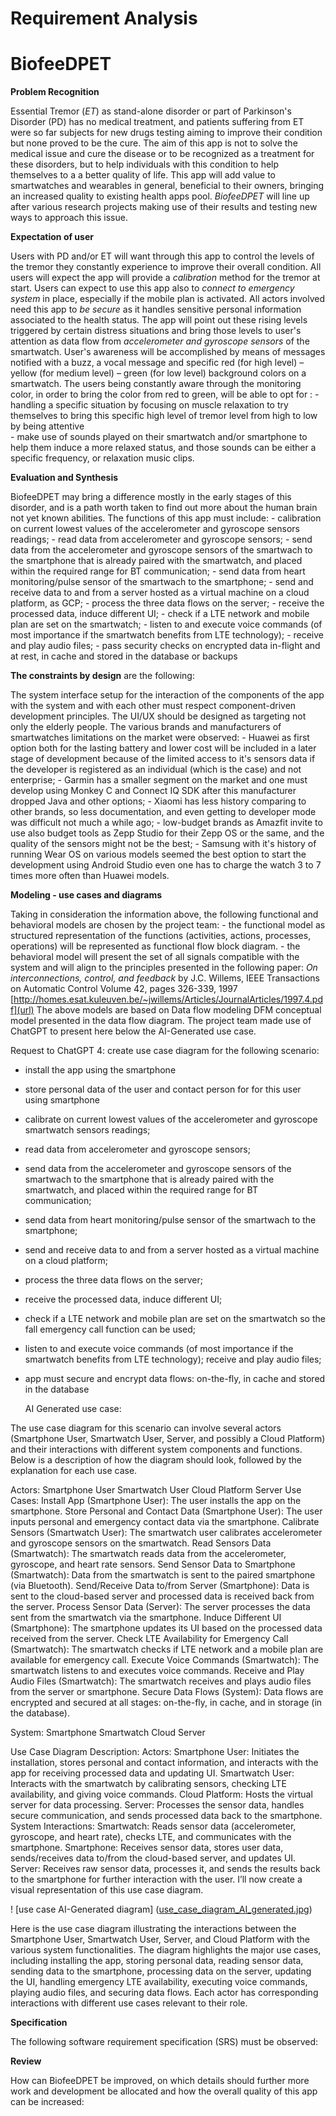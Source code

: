 # Requirement Analysis
# BiofeeDPET

**Problem Recognition**

Essential Tremor (_ET_) as stand-alone disorder or part of Parkinson's Disorder (PD) has no medical treatment, and patients suffering from ET were so far subjects for new drugs testing aiming to improve their condition but none proved to be the cure.
	The aim of this app is not to solve the medical issue and cure the disease or to be recognized as a treatment for these disorders, but to help individuals with this condition to help themselves to a a better quality of life.
	This app will add value to smartwatches and wearables in general, beneficial to their owners, bringing an increased quality to existing health apps pool.
	_BiofeeDPET_ will line up after various research projects making use of their results and testing new ways to approach this issue. 
 
**Expectation of user**

Users with PD and/or ET will want through this app to control the levels of the tremor they constantly experience to improve their overall condition.
	All users will expect the app will provide a _calibration_ method for the tremor at start. 
	Users can expect to use this app also to _connect to emergency system_ in place, especially if the mobile plan is activated.
	All actors involved need this app to _be secure_ as it handles sensitive personal information associated to the health status.
        The app will point out these rising levels triggered by certain distress situations and bring those levels to user's attention as data flow from _accelerometer and gyroscope sensors_ of the smartwatch.
        User's awareness will be accomplished by means of messages notified with a buzz, a vocal message and specific red (for high level) – yellow (for medium level) – green (for low level)  background colors on a smartwatch.
	The users being constantly aware through the monitoring color, in order to bring the color from red to green, will be able to opt for :
	- handling a specific situation by focusing on muscle relaxation to try themselves to bring this specific high level of tremor level from high to low by being attentive  
	- make use of sounds played on their smartwatch and/or smartphone to help them induce a more relaxed status, and those sounds can be either a specific frequency, or relaxation music clips.
 
**Evaluation and Synthesis**

BiofeeDPET may bring a difference mostly in the early stages of this disorder, and is a path worth taken to find out more about the human brain not yet known abilities.
	The functions of this app must include: 
        - calibration on current lowest values of the accelerometer and gyroscope sensors readings;
        - read data from accelerometer and gyroscope sensors;
        - send data from the accelerometer and gyroscope sensors of the smartwach to the smartphone that is already paired with the smartwatch, and placed within the required range for BT communication;
        - send data from heart monitoring/pulse sensor of the smartwach to the smartphone;
        - send and receive data to and from a server hosted as a virtual machine on a cloud platform, as GCP;
        - process the three data flows on the server;
        - receive the processed data, induce different UI;
        - check if a LTE network and mobile plan are set on the smartwatch;
        - listen to and execute voice commands (of most importance if the smartwatch benefits from LTE technology);
        - receive and play audio files;
        - pass security checks on encrypted data in-flight and at rest, in cache and stored in the database or backups
        
**The constraints by design** are the following:

The system interface setup for the interaction of the components of the app with the system and with each other must respect component-driven development principles.
	The UI/UX should be designed as targeting not only the elderly people.
 	The various brands and manufacturers of smartwatches limitations on the market were observed: 
  	- Huawei as first option both for the lasting battery and lower cost will be included in a later stage of development because of the limited access to it's sensors data if the developer is registered as an individual (which is the case) and not enterprise;
   	- Garmin has a smaller segment on the market and one must develop using Monkey C and Connect IQ SDK after this manufacturer dropped Java and other options;
    	- Xiaomi has less history comparing to other brands, so less documentation, and even getting to developer mode was difficult not much a while ago;
     	- low-budget brands as Amazfit invite to use also budget tools as Zepp Studio for their Zepp OS or the same, and the quality of the sensors might not be the best;
      	- Samsung with it's history of running Wear OS on various models seemed the best option to start the development using Android Studio even one has to charge the watch 3 to 7 times more often than Huawei models.


**Modeling - use cases and diagrams**

Taking in consideration the information above, the following functional and behavioral models are chosen by the project team: 
	- the functional model as structured representation of the functions (activities, actions, processes, operations) will be represented as functional flow block diagram.
 	- the behavioral model will present the set of all signals compatible with the system and will align to the principles presented in the following paper:  _On interconnections, control, and feedback_ by J.C. Willems, IEEE Transactions on Automatic Control Volume 42, pages 326-339, 1997 [http://homes.esat.kuleuven.be/~jwillems/Articles/JournalArticles/1997.4.pdf](url)
	The above models are based on Data flow modeling DFM conceptual model presented in the data flow diagram.
The project team made use of ChatGPT to present here below the AI-Generated use case.

Request to ChatGPT 4: create use case diagram for the following scenario: 
- install the app using the smartphone
- store personal data of the user and contact person for for this user using smartphone
- calibrate on current lowest values of the accelerometer and gyroscope smartwatch sensors readings;
- read data from accelerometer and gyroscope sensors;
- send data from the accelerometer and gyroscope sensors of the smartwach to the smartphone that is already paired with the smartwatch, and placed within the required range for BT communication;
- send data from heart monitoring/pulse sensor of the smartwach to the smartphone;
- send and receive data to and from a server hosted as a virtual machine on a cloud platform;
- process the three data flows on the server;
- receive the processed data, induce different UI;
- check if a LTE network and mobile plan are set on the smartwatch so the fall emergency call function can be used;
- listen to and execute voice commands (of most importance if the smartwatch benefits from LTE technology);
receive and play audio files;
- app must secure and encrypt data flows: on-the-fly, in cache and stored in the database

  AI Generated use case:

The use case diagram for this scenario can involve several actors (Smartphone User, Smartwatch User, Server, and possibly a Cloud Platform) and their interactions with different system components and functions. Below is a description of how the diagram should look, followed by the explanation for each use case.

Actors:
Smartphone User
Smartwatch User
Cloud Platform
Server
Use Cases:
Install App (Smartphone User): The user installs the app on the smartphone.
Store Personal and Contact Data (Smartphone User): The user inputs personal and emergency contact data via the smartphone.
Calibrate Sensors (Smartwatch User): The smartwatch user calibrates accelerometer and gyroscope sensors on the smartwatch.
Read Sensors Data (Smartwatch): The smartwatch reads data from the accelerometer, gyroscope, and heart rate sensors.
Send Sensor Data to Smartphone (Smartwatch): Data from the smartwatch is sent to the paired smartphone (via Bluetooth).
Send/Receive Data to/from Server (Smartphone): Data is sent to the cloud-based server and processed data is received back from the server.
Process Sensor Data (Server): The server processes the data sent from the smartwatch via the smartphone.
Induce Different UI (Smartphone): The smartphone updates its UI based on the processed data received from the server.
Check LTE Availability for Emergency Call (Smartwatch): The smartwatch checks if LTE network and a mobile plan are available for emergency call.
Execute Voice Commands (Smartwatch): The smartwatch listens to and executes voice commands.
Receive and Play Audio Files (Smartwatch): The smartwatch receives and plays audio files from the server or smartphone.
Secure Data Flows (System): Data flows are encrypted and secured at all stages: on-the-fly, in cache, and in storage (in the database).

System:
Smartphone
Smartwatch
Cloud Server

Use Case Diagram Description:
Actors:
Smartphone User: Initiates the installation, stores personal and contact information, and interacts with the app for receiving processed data and updating UI.
Smartwatch User: Interacts with the smartwatch by calibrating sensors, checking LTE availability, and giving voice commands.
Cloud Platform: Hosts the virtual server for data processing.
Server: Processes the sensor data, handles secure communication, and sends processed data back to the smartphone.
System Interactions:
Smartwatch: Reads sensor data (accelerometer, gyroscope, and heart rate), checks LTE, and communicates with the smartphone.
Smartphone: Receives sensor data, stores user data, sends/receives data to/from the cloud-based server, and updates UI.
Server: Receives raw sensor data, processes it, and sends the results back to the smartphone for further interaction with the user.
I’ll now create a visual representation of this use case diagram.

! [use case AI-Generated diagram] ([use_case_diagram_AI_generated.jpg](url))

Here is the use case diagram illustrating the interactions between the Smartphone User, Smartwatch User, Server, and Cloud Platform with the various system functionalities. The diagram highlights the major use cases, including installing the app, storing personal data, reading sensor data, sending data to the smartphone, processing data on the server, updating the UI, handling emergency LTE availability, executing voice commands, playing audio files, and securing data flows. Each actor has corresponding interactions with different use cases relevant to their role.

  
 
**Specification** 

The following software requirement specification (SRS) must be observed: 
 
**Review**

How can BiofeeDPET be improved, on which details should further more work and development be allocated and how the overall quality of this app can be increased:
